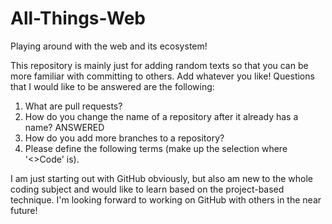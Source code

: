 # All-Things-Web
Playing around with the web and its ecosystem!

This repository is mainly just for adding random texts so that you can be more familiar with committing to others. Add whatever you like!
Questions that I would like to be answered are the following: 
  1. What are pull requests?
  2. How do you change the name of a repository after it already has a name?  ANSWERED
  3. How do you add more branches to a repository?
  4. Please define the following terms (make up the selection where '<>Code' is). 
 
I am just starting out with GitHub obviously, but also am new to the whole coding subject and would like to learn based on the project-based technique. I'm looking forward to working on GitHub with others in the near future! 
